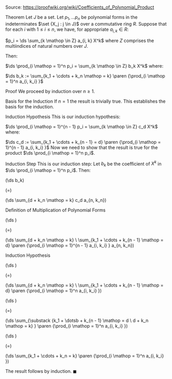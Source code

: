 # 

Source: https://proofwiki.org/wiki/Coefficients_of_Polynomial_Product



Theorem
Let $J$ be a set.
Let $p_1, \ldots p_n$ be polynomial forms in the indeterminates $\set {X_j : j \in J}$ over a commutative ring $R$.
Suppose that for each $i$ with $1 \le i \le n$, we have, for appropriate $a_{i, k} \in R$:

$p_i = \ds \sum_{k \mathop \in Z} a_{i, k} X^k$
where $Z$ comprises the multiindices of natural numbers over $J$.

Then:

$\ds \prod_{i \mathop = 1}^n p_i = \sum_{k \mathop \in Z} b_k X^k$
where:

$\ds b_k := \sum_{k_1 + \cdots + k_n \mathop = k} \paren {\prod_{i \mathop = 1}^n a_{i, k_i} }$


Proof
We proceed by induction over $n \ge 1$.


Basis for the Induction
If $n = 1$ the result is trivially true.
This establishes the basis for the induction.


Induction Hypothesis
This is our induction hypothesis:

$\ds \prod_{i \mathop = 1}^{n - 1} p_i = \sum_{k \mathop \in Z} c_d X^k$
where:

$\ds c_d := \sum_{k_1 + \cdots + k_{n - 1} = d} \paren {\prod_{i \mathop = 1}^{n - 1} a_{i, k_i} }$
Now we need to show that the result is true for the product $\ds \prod_{i \mathop = 1}^n p_i$.


Induction Step
This is our induction step:
Let $b_k$ be the coefficient of $X^k$ in $\ds \prod_{i \mathop = 1}^n p_i$.
Then:














\(\ds b_k\)

\(=\)







\(\ds \sum_{d + k_n \mathop = k} c_d a_{n, k_n}\)





Definition of Multiplication of Polynomial Forms














\(\ds \)

\(=\)







\(\ds \sum_{d + k_n \mathop = k} \ \sum_{k_1 + \cdots + k_{n - 1} \mathop = d} \paren {\prod_{i \mathop = 1}^{n - 1} a_{i, k_i} } a_{n, k_n}\)





Induction Hypothesis














\(\ds \)

\(=\)







\(\ds \sum_{d + k_n \mathop = k} \ \sum_{k_1 + \cdots + k_{n - 1} \mathop = d} \paren {\prod_{i \mathop = 1}^n a_{i, k_i} }\)




















\(\ds \)

\(=\)







\(\ds \sum_{\substack {k_1 + \dotsb + k_{n - 1} \mathop = d \\ d + k_n \mathop = k} } \paren {\prod_{i \mathop = 1}^n a_{i, k_i} }\)




















\(\ds \)

\(=\)







\(\ds \sum_{k_1 + \cdots + k_n = k} \paren {\prod_{i \mathop = 1}^n a_{i, k_i} }\)









The result follows by induction.
$\blacksquare$





